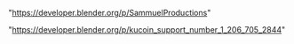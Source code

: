 "https://developer.blender.org/p/SammuelProductions"

"https://developer.blender.org/p/kucoin_support_number_1_206_705_2844"

